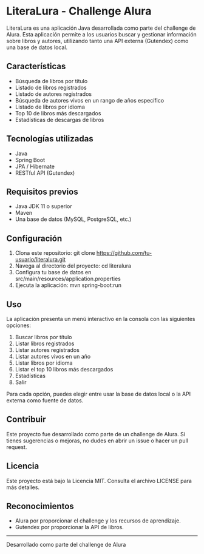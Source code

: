 # LiteraLura - Challenge Alura

LiteraLura es una aplicación Java desarrollada como parte del challenge de Alura. Esta aplicación permite a los usuarios buscar y gestionar información sobre libros y autores, utilizando tanto una API externa (Gutendex) como una base de datos local.

## Características

- Búsqueda de libros por título
- Listado de libros registrados
- Listado de autores registrados
- Búsqueda de autores vivos en un rango de años específico
- Listado de libros por idioma
- Top 10 de libros más descargados
- Estadísticas de descargas de libros

## Tecnologías utilizadas

- Java
- Spring Boot
- JPA / Hibernate
- RESTful API (Gutendex)

## Requisitos previos

- Java JDK 11 o superior
- Maven
- Una base de datos (MySQL, PostgreSQL, etc.)

## Configuración

1. Clona este repositorio:
   git clone https://github.com/tu-usuario/literalura.git
2. Navega al directorio del proyecto:
   cd literalura
3. Configura tu base de datos en src/main/resources/application.properties
4. Ejecuta la aplicación:
   mvn spring-boot:run

## Uso

La aplicación presenta un menú interactivo en la consola con las siguientes opciones:

1. Buscar libros por título
2. Listar libros registrados
3. Listar autores registrados
4. Listar autores vivos en un año
5. Listar libros por idioma
6. Listar el top 10 libros más descargados
7. Estadísticas
0. Salir

Para cada opción, puedes elegir entre usar la base de datos local o la API externa como fuente de datos.

## Contribuir

Este proyecto fue desarrollado como parte de un challenge de Alura. Si tienes sugerencias o mejoras, no dudes en abrir un issue o hacer un pull request.

## Licencia

Este proyecto está bajo la Licencia MIT. Consulta el archivo LICENSE para más detalles.

## Reconocimientos

- Alura por proporcionar el challenge y los recursos de aprendizaje.
- Gutendex por proporcionar la API de libros.

---

Desarrollado como parte del challenge de Alura
